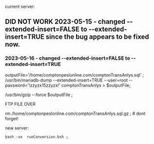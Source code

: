 
current server:

##   DID NOT WORK 2023-05-15 - changed --extended-insert=FALSE  to   --extended-insert=TRUE  since the bug appears to be fixed now.
###    2023-05-16 - changed --extended-insert=FALSE to --extended-insert=TRUE 


outputFile='/home/comptonpeslonline.com/comptonTransAnlys.sql' ;
/usr/bin/mariadb-dump --extended-insert=TRUE --user=root --password='!zzyzx15zzyzx!' comptonTransAnlys > $outputFile; 
 
/usr/bin/gzip  --force  $outputFile   ;
     
   FTP FILE OVER
   
   rm   /home/comptonpeslonline.com/comptonTransAnlys.sql.gz   ;   # dont forget!
 
new server:

    bash -vx  runConversion.bsh ;
    
